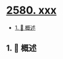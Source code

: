 # [2580. xxx](https://github.com/Tdahuyou/TNotes.leetcode/tree/main/notes/2580.%20xxx)

<!-- region:toc -->

- [1. 📝 概述](#1--概述)

<!-- endregion:toc -->

## 1. 📝 概述
